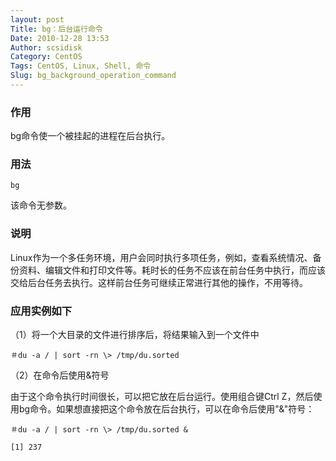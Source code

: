 ```yaml
---
layout: post
Title: bg：后台运行命令
Date: 2010-12-28 13:53
Author: scsidisk
Category: CentOS
Tags: CentOS, Linux, Shell, 命令
Slug: bg_background_operation_command
---
```


### 作用

bg命令使一个被挂起的进程在后台执行。

### 用法

```
bg
```

该命令无参数。

### 说明

Linux作为一个多任务环境，用户会同时执行多项任务，例如，查看系统情况、备份资料、编辑文件和打印文件等。耗时长的任务不应该在前台任务中执行，而应该交给后台任务去执行。这样前台任务可继续正常进行其他的操作，不用等待。

### 应用实例如下

（1）将一个大目录的文件进行排序后，将结果输入到一个文件中

```
＃du -a / | sort -rn \> /tmp/du.sorted
```

（2）在命令后使用&符号

由于这个命令执行时间很长，可以把它放在后台运行。使用组合键Ctrl
Z，然后使用bg命令。如果想直接把这个命令放在后台执行，可以在命令后使用"&"符号：

```
＃du -a / | sort -rn \> /tmp/du.sorted &

[1] 237
```



